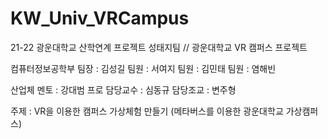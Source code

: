 # KW_Univ_VRCampus
21-22 광운대학교 산학연계 프로젝트 성태지팀 // 광운대학교 VR 캠퍼스 프로젝트

컴퓨터정보공학부
팀장 : 김성길
팀원 : 서여지
팀원 : 김민태
팀원 : 염해빈

산업체 멘토 : 강대범 프로
담당교수 : 심동규
담당조교 : 변주형

주제 : VR을 이용한 캠퍼스 가상체험 만들기 (메타버스를 이용한 광운대학교 가상캠퍼스)


